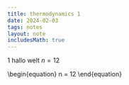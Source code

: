 ```yaml
---
title: thermodynamics 1
date: 2024-02-03
tags: notes
layout: note
includesMath: true
---
```

1
hallo welt $n = 12$

\begin{equation}
    n = 12
\end{equation}